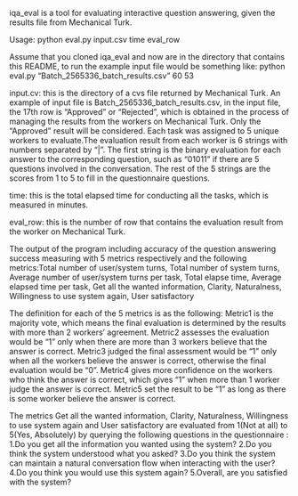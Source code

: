 iqa_eval is a tool for evaluating interactive question answering, given the results file from Mechanical Turk. 

Usage: python eval.py input.csv time eval_row

Assume that you cloned iqa_eval and now are in the directory that contains this README, to run the example input file would be something like: python eval.py “Batch_2565336_batch_results.csv” 60 53 

input.cv: this is the directory of a cvs file returned by Mechanical Turk. An example of input file is Batch_2565336_batch_results.csv, in the input file, the 17th row is “Approved” or “Rejected”, which is obtained in the process of managing the results from the workers on Mechanical Turk. Only the “Approved” result will be considered. Each task was assigned to 5 unique workers to evaluate.The evaluation result from each worker is 6 strings with numbers separated by “|”. The first string is the binary evaluation for each answer to the corresponding question, such as “01011” if there are 5 questions involved in the conversation. The rest of the 5 strings are the scores from 1 to 5 to fill in the questionnaire questions.

time: this is the total elapsed time for conducting all the tasks, which is measured in minutes.

eval_row: this is the number of row that contains the evaluation result from the worker on Mechanical Turk.

The output of the program including accuracy of the question answering success measuring with 5 metrics respectively and the following metrics:Total number of user/system turns, Total number of system turns, Average number of user/system turns per task, Total elapse time, Average elapsed time per task, Get all the wanted information, Clarity, Naturalness, Willingness to use system again, User satisfactory

The definition for each of the 5 metrics is as the following:
Metric1 is the majority vote, which means the final evaluation is determined by the results with more than 2 workers’ agreement. Metric2 assesses the evaluation would be “1” only when there are more than 3 workers believe that the answer is correct. Metric3 judged the final assessment would be “1” only when all the workers believe the answer is correct, otherwise the final evaluation would be “0”. Metric4 gives more confidence on the workers who think the answer is correct, which gives “1” when more than 1 worker judge the answer is correct. Metric5 set the result to be “1” as long as there is some worker believe the answer is correct.

The metrics Get all the wanted information, Clarity, Naturalness, Willingness to use system again and User satisfactory are evaluated from 1(Not at all) to 5(Yes, Absolutely) by querying the following questions in the questionnaire :
1.Do you get all the information you wanted using the system?
2.Do you think the system understood what you asked?
3.Do you think the system can maintain a natural conversation flow when interacting with the user?
4.Do you think you would use this system again?
5.Overall, are you satisfied with the system?

